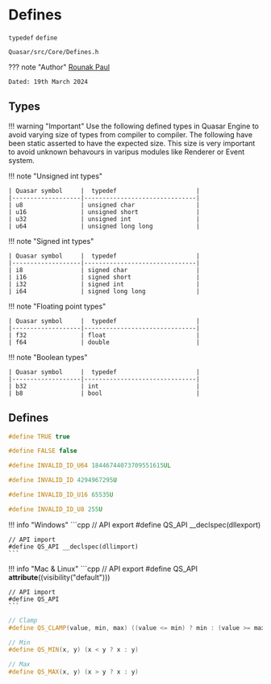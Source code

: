 # Defines
`typedef` `define`

```
Quasar/src/Core/Defines.h
```

??? note "Author"
    [Rounak Paul](mailto:paulrounak1999@gmail.com)
    
    Dated: 19th March 2024

## Types

!!! warning "Important"
    Use the following defined types in Quasar Engine to avoid varying size of types from compiler to compiler. The following have been static asserted to have the expected size. This size is very important to avoid unknown behavours in varipus modules like Renderer or Event system. 

!!! note "Unsigned int types"

    | Quasar symbol     |  typedef                      |
    |-------------------|-------------------------------|
    | u8                | unsigned char                 |
    | u16               | unsigned short                |
    | u32               | unsigned int                  |
    | u64               | unsigned long long            |

!!! note "Signed int types"

    | Quasar symbol     |  typedef                      |
    |-------------------|-------------------------------|
    | i8                | signed char                   |
    | i16               | signed short                  |
    | i32               | signed int                    |
    | i64               | signed long long              |

!!! note "Floating point types"

    | Quasar symbol     |  typedef                      |
    |-------------------|-------------------------------|
    | f32               | float                         |
    | f64               | double                        |

!!! note "Boolean types"

    | Quasar symbol     |  typedef                      |
    |-------------------|-------------------------------|
    | b32               | int                           |
    | b8                | bool                          |

## Defines

```cpp
#define TRUE true
```

```cpp
#define FALSE false
```

```cpp
#define INVALID_ID_U64 18446744073709551615UL
```

```cpp
#define INVALID_ID 4294967295U
```

```cpp
#define INVALID_ID_U16 65535U
```

```cpp
#define INVALID_ID_U8 255U
```

!!! info "Windows"
    ```cpp
    // API export
    #define QS_API __declspec(dllexport)

    // API import
    #define QS_API __declspec(dllimport)
    ```

!!! info "Mac & Linux"
    ```cpp
    // API export
    #define QS_API __attribute__((visibility("default")))

    // API import
    #define QS_API
    ```

```cpp
// Clamp
#define QS_CLAMP(value, min, max) ((value <= min) ? min : (value >= max) ? max : value)
```

```cpp
// Min
#define QS_MIN(x, y) (x < y ? x : y)
```

```cpp
// Max
#define QS_MAX(x, y) (x > y ? x : y)
```